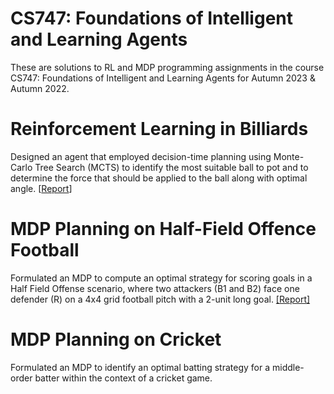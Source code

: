 # CS747: Foundations of Intelligent and Learning Agents
These are solutions to RL and MDP programming assignments in the course CS747: Foundations of Intelligent and Learning Agents for Autumn 2023 & Autumn 2022.
# Reinforcement Learning in Billiards
Designed an agent that employed decision-time planning using Monte-Carlo Tree Search (MCTS) to identify the most suitable ball to pot and to determine the force that should be applied to the ball along with optimal angle.  [[Report](https://github.com/Vansh28Kapoor/Reinforcement-Learning/blob/main/Reinforcement%20Learning%20on%20Billiards/report.pdf)]
# MDP Planning on Half-Field Offence Football
Formulated an MDP to compute an optimal strategy for scoring goals in a Half Field Offense scenario, where two attackers (B1 and B2) face one defender (R) on a 4x4 grid football pitch with a 2-unit long goal. [[Report]](https://github.com/Vansh28Kapoor/Reinforcement-Learning/blob/main/MDP%20planning%20in%20Football/report.pdf)
# MDP Planning on Cricket
Formulated an MDP to identify an optimal batting strategy for a middle-order batter within the context of a cricket game.
